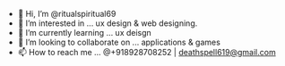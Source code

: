 - 👋 Hi, I’m @ritualspiritual69
- 👀 I’m interested in ... ux design & web designing.
- 🌱 I’m currently learning ... ux deisgn 
- 💞️ I’m looking to collaborate on ... applications & games
- 📫 How to reach me ... @+918928708252 | deathspell619@gmail.com

<!---
ritualspiritual69/ritualspiritual69 is a ✨ special ✨ repository because its `README.md` (this file) appears on your GitHub profile.
You can click the Preview link to take a look at your changes.
--->
